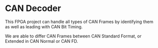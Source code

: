 # CAN Decoder

This FPGA project can handle all types of CAN Frames by identifying them as well as leading with CAN Bit Timing.

We are able to differ CAN Frames between CAN Standard Format, or Extended in CAN Normal or CAN FD.
